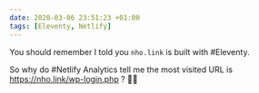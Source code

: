 ```yaml
---
date: 2020-03-06 23:51:23 +01:00
tags: [Eleventy, Netlify]
---
```


You should remember I told you `nho.link` is built with #Eleventy.

So why do #Netlify Analytics tell me the most visited URL is https://nho.link/wp-login.php ? 🤷‍♂️

